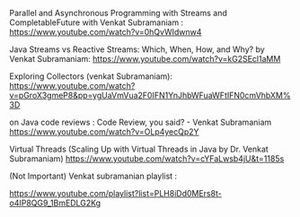 

Parallel and Asynchronous Programming with Streams and CompletableFuture with Venkat Subramaniam :
https://www.youtube.com/watch?v=0hQvWIdwnw4

Java Streams vs Reactive Streams: Which, When, How, and Why? by Venkat Subramaniam:
https://www.youtube.com/watch?v=kG2SEcl1aMM


Exploring Collectors (venkat Subramaniam):
https://www.youtube.com/watch?v=pGroX3gmeP8&pp=ygUaVmVua2F0IFN1YnJhbWFuaWFtIFN0cmVhbXM%3D

on Java code reviews : Code Review, you said? - Venkat Subramaniam
https://www.youtube.com/watch?v=OLp4yecQp2Y

Virtual Threads (Scaling Up with Virtual Threads in Java by Dr. Venkat Subramaniam)
https://www.youtube.com/watch?v=cYFaLwsb4jU&t=1185s

(Not Important) Venkat subramanian playlist :

https://www.youtube.com/playlist?list=PLH8iDd0MErs8t-o4IP8QG9_1BmEDLG2Kg